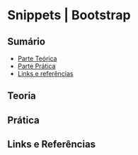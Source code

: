 # Snippets | Bootstrap

## Sumário

- [Parte Teórica]()
- [Parte Prática]()
- [Links e referências]()

## Teoria

## Prática

## Links e Referências